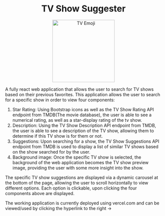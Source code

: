 <h1 align ="center"> 
    TV Show Suggester 
</h1>

<p align="center">
    <img width="200" src="https://em-content.zobj.net/thumbs/160/apple/76/television_1f4fa.png" alt="TV Emoji">
</p>





A fully react web application that allows the user to search for TV shows based on their previous favorites. This application allows the user to search for a specific show in order to view four components:
    
1. Star Rating: Using Bootstrap icons as well as the TV Show Rating API endpoint from TMDB(The movie database), the user is able to see a numerical rating, as well as a star-display rating of the tv show.
2. Description: Using the TV Show Description API endpoint from TMDB, the user is able to see a description of the TV show, allowing them to determine if this TV show is for them or not.
3. Suggestions: Upon searching for a show, the TV Show Suggestions API endpoint from TMDB is used to display a list of similar TV shows based on the show searched for by the user.
4. Background image: Once the specific TV show is selected, the background of the web application becomes the TV show preview image, providing the user with some more insight into the show.

The specific TV show suggestions are displayed via a dynamic carousel at the bottom of the page, allowing the user to scroll horizontally to view different options. Each option is clickable, upon clicking the four components above are displayed.

The working application is currently deployed using vercel.com and can be viewed/used by clicking the hyperlink to the right ->


